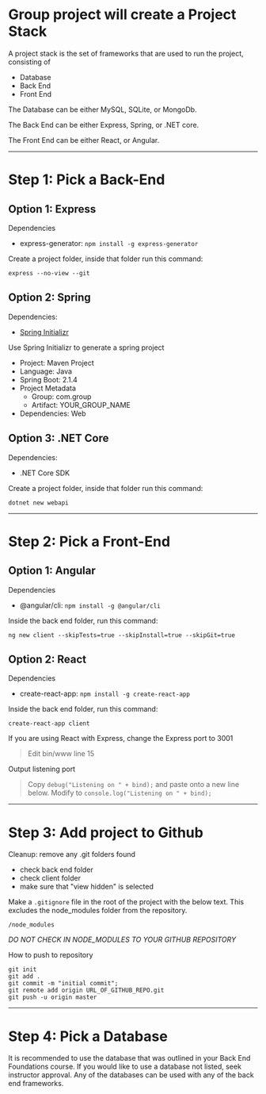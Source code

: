 # Group project will create a Project Stack

A project stack is the set of frameworks that are used to run the project, consisting of

- Database
- Back End
- Front End

The Database can be either MySQL, SQLite, or MongoDb.

The Back End can be either Express, Spring, or .NET core.

The Front End can be either React, or Angular.

---

# Step 1: Pick a Back-End

## Option 1: Express

Dependencies

- express-generator: `npm install -g express-generator`

Create a project folder, inside that folder run this command:

```
express --no-view --git
```

## Option 2: Spring

Dependencies:

- [Spring Initializr](https://start.spring.io/)

Use Spring Initializr to generate a spring project

- Project: Maven Project
- Language: Java
- Spring Boot: 2.1.4
- Project Metadata
  - Group: com.group
  - Artifact: YOUR_GROUP_NAME
- Dependencies: Web

## Option 3: .NET Core

Dependencies:

- .NET Core SDK

Create a project folder, inside that folder run this command:

```
dotnet new webapi
```

---

# Step 2: Pick a Front-End

## Option 1: Angular

Dependencies

- @angular/cli: `npm install -g @angular/cli`

Inside the back end folder, run this command:

```
ng new client --skipTests=true --skipInstall=true --skipGit=true
```

## Option 2: React

Dependencies

- create-react-app: `npm install -g create-react-app`

Inside the back end folder, run this command:

```
create-react-app client
```

If you are using React with Express, change the Express port to 3001

> Edit bin/www line 15

Output listening port

> Copy `debug("Listening on " + bind);` and paste onto a new line below. Modify to `console.log("Listening on " + bind);`

---

# Step 3: Add project to Github

Cleanup: remove any .git folders found

- check back end folder
- check client folder
- make sure that "view hidden" is selected

Make a `.gitignore` file in the root of the project with the below text. This excludes the node_modules folder from the repository.

```
/node_modules
```

_DO NOT CHECK IN NODE_MODULES TO YOUR GITHUB REPOSITORY_

How to push to repository

```
git init
git add .
git commit -m "initial commit";
git remote add origin URL_OF_GITHUB_REPO.git
git push -u origin master
```

---

# Step 4: Pick a Database

It is recommended to use the database that was outlined in your Back End Foundations course. If you would like to use a database not listed, seek instructor approval. Any of the databases can be used with any of the back end frameworks.
